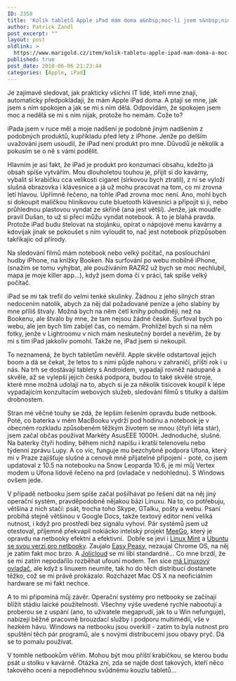 ```yaml
---
ID: 2358
title: 'Kolik tabletů Apple iPad mám doma a&nbsp;moc-li jsem s&nbsp;nimi spokojen'
author: Patrick Zandl
post_excerpt: ""
layout: post
oldlink: >
  https://www.marigold.cz/item/kolik-tabletu-apple-ipad-mam-doma-a-moc-li-jsem-s-nimi-spokojen
published: true
post_date: 2010-06-06 21:23:44
categories: [Apple, iPad]
---
```

<p>Je zajímavé sledovat, jak prakticky všichni IT lidé, kteří mne znají, automaticky předpokládají, že mám Apple iPad doma. A ptají se mne, jak jsem s ním spokojen a jak se mi s ním dělá. Odpovídám, že spokojen jsem moc a nedělá se mi s ním nijak, protože ho nemám. Cože to?</p>

<p>iPada jsem v ruce měl a moje nadšení je podobné jiným nadšením z podobných produktů, kupříkladu před lety z iPhone. Jenže po delším uvažování jsem usoudil, že iPad není produkt pro mne. Důvodů je několik a pokusím se o ně s vámi podělit.</p>

<p>Hlavním je asi fakt, že iPad je produkt pro konzumaci obsahu, kdežto já obsah spíše vytvářím. Mou dlouholetou touhou je, přijít si do kavárny, vybalit si krabičku cca velikosti cigaret (sirkovou bych ztratil), z ní se vyloží slušná obrazovka i klávesnice a já už mohu pracovat na tom, co mi zrovna letí hlavou. Upřímně řečeno, na tohle iPad zrovna moc není. Ano, mohl bych si dokoupit maličkou hliníkovou cute bluetooth klávesnici a připojit si ji, nebo průhlednou plastovou vyndat ze skříně (ana jest větší). Jenže, jak moudře pravil Dušan, to už si přeci můžu vyndat notebook. A to je blahá pravda. Protože iPad budu štelovat na stojánku, opírat o nápojové menu kavárny a kdovíjak jinak se pokoušet s ním vyloudit to, nač jest notebook přizpůsoben takříkajíc od přírody.</p>

<p>Na sledování filmů mám notebook nebo velký počítač, na poslouchání hudby iPhone, na knížky Booken. Na surfování po webu mobilně iPhone, (snažím se tomu vyhýbat, ale používáním RAZR2 už bych se moc nechlubil, mapa je moje killer app...), když jsem doma či v práci, tak spíše velký počítač.</p>

<p>iPad se mi tak trefil do velmi tenké skulinky. Žádnou z jeho silných stran nedocením natolik, abych za něj dal požadované peníze a jeho slabiny by mne příliš štvaly. Možná bych na něm četl knihy pohodlněji, než na Bookenu, ale štvalo by mne, že tam nejsou žádné české. Surfoval bych po webu, ale jen bych tím zabíjel čas, co nemám. Prohlížel bych si na něm fotky, jenže v Lightroomu v nich mám neskutečný bordel a nevěřím, že by mi s tím iPad jakkoliv pomohl. Takže ne, iPad jsem si nekoupil.</p>

<p>To neznamená, že bych tabletům nevěřil. Apple skvěle odstartoval jejich boom a dá se čekat, že letos to s nimi půjde nahoru v zahraničí, příští rok i u nás. Na trh se dostávají tablety s Androidem, vypadají rovněž nadupaně a skvěle, až se vylepší jejich česká podpora, budou to také skvělé stroje, které mne možná udolají na to, abych si je za několik tisícovek koupil k lépe vypadajícím konzultacím webových služeb, sledování filmů s titulky a dalším drobnostem.</p>

<p>Stran mé věčné touhy se zdá, že lepším řešením opravdu bude netbook. Poté, co baterka v mém MacBooku vydrží pod hodinu a notebook je v obecném rozkladu způsobeném těžkým životem se mnou (čtyři léta stár), jsem začal občas používat Markéty AsusEEE 1000H. Jednoduché, slušné. Na baterky čtyři hodiny, během nichž napíšu i kratší telenovelu nebo týdenní zprávu Lupy. A co víc, funguje mu bezchybně podpora Ufona, který mi v Praze zajišťuje slušné a cenově mně přijatelné připojení - poté, co jsem updatoval z 10.5 na notebooku na Snow Leoparda 10.6, je mi můj Vertex modem u Ufona lidově řečeno na prd (ovladače v nedohlednu). S Windows ovšem jede.</p>

<p>V případě netbooku jsem spíše začal pošilhávat po řešení dát na něj jiný operační systém, pravděpodobně nějakou bázi Linuxu. Na to, co potřebuju, většina z nich stačí: psát, trocha toho Skype, GTalku, pošty a webu. Psaní probíhá stejně většinou v Google Docs, takže textový editor není veliká nutnost, i když pro prostředí bez signálu vyhoví. Pár systémů jsem už otestoval, příjemně překvapil nokiácko intelský projekt <a href="http://meego.com/">MeeGo</a>, který je opravdu na netbooky efektní a efektivní.  Dobře se jeví i <a href="http://www.linuxmint.com/">Linux Mint</a> a <a href="http://www.ubuntu.com/netbook">Ubuntu se svou verzí pro netbooky</a>. Zaujalo <a href="http://www.geteasypeasy.com/">Easy Peasy</a>, nezaujal Chrome OS, na něj je zatím fakt moc brzo. A <a href="http://www.jolicloud.com/">Jolicloud</a> se mi líbí standardně... Co mne brzdí, že se mi zatím nepodařilo rozběhat ufouní modem. Ten sice <a href="http://www.ufon.cz/cz/pro-zakazniky/technicka-podpora/modemy/">má Linuxový ovladač</a>, ale když s linuxem neumíte, tak ho do těch distribucí dostanete těžko, což se mi právě prokázalo. Rozcházet Mac OS X na neoficiálním hardware se mi fakt nechce.</p>

<p>A to mi připomíná můj závěr. Operační systémy pro netbooky se začínají blížit stádiu laické použitelnosti. Všechny výše uvedené rychle nabootují a proberou se z uspání (ano, to uživatele megaprudí, jak to u Win nefunguje), nabízejí běžné pracovně brouzdací služby i podporu multimédií, vše v hezkém hávu. Windows na netbooku jsou overkill - zatím to byla nutnost pro spuštění těch pár programů, ale s novými distribucemi jsou obavy pryč. Dá se to pomalu používat.</p>

<p>V tomhle netbookům věřím. Mohou být mou příští krabičkou, se kterou budu psát u stolku v kavárně. Otázka zní, zda se najde dost takových, kteří něco takového ocení a nepodlehnou svůdnému kouzlu tabletů...</p>
